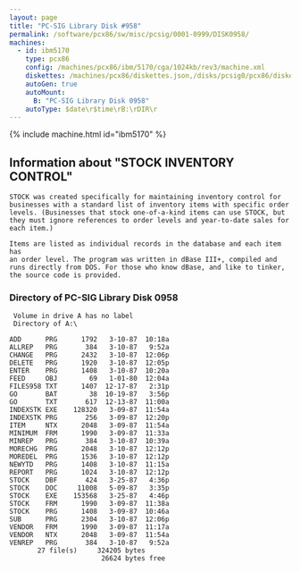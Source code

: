 ```yaml
---
layout: page
title: "PC-SIG Library Disk #958"
permalink: /software/pcx86/sw/misc/pcsig/0001-0999/DISK0958/
machines:
  - id: ibm5170
    type: pcx86
    config: /machines/pcx86/ibm/5170/cga/1024kb/rev3/machine.xml
    diskettes: /machines/pcx86/diskettes.json,/disks/pcsig0/pcx86/diskettes.json
    autoGen: true
    autoMount:
      B: "PC-SIG Library Disk 0958"
    autoType: $date\r$time\rB:\rDIR\r
---
```


{% include machine.html id="ibm5170" %}

## Information about "STOCK INVENTORY CONTROL"

    STOCK was created specifically for maintaining inventory control for
    businesses with a standard list of inventory items with specific order
    levels. (Businesses that stock one-of-a-kind items can use STOCK, but
    they must ignore references to order levels and year-to-date sales for
    each item.)
    
    Items are listed as individual records in the database and each item has
    an order level. The program was written in dBase III+, compiled and
    runs directly from DOS. For those who know dBase, and like to tinker,
    the source code is provided.

### Directory of PC-SIG Library Disk 0958

     Volume in drive A has no label
     Directory of A:\

    ADD      PRG      1792   3-10-87  10:18a
    ALLREP   PRG       384   3-10-87   9:52a
    CHANGE   PRG      2432   3-10-87  12:06p
    DELETE   PRG      1920   3-10-87  12:05p
    ENTER    PRG      1408   3-10-87  10:20a
    FEED     OBJ        69   1-01-80  12:04a
    FILES958 TXT      1407  12-17-87   2:31p
    GO       BAT        38  10-19-87   3:56p
    GO       TXT       617  12-13-87  11:00a
    INDEXSTK EXE    128320   3-09-87  11:54a
    INDEXSTK PRG       256   3-09-87  12:20p
    ITEM     NTX      2048   3-09-87  11:54a
    MINIMUM  FRM      1990   3-09-87  11:33a
    MINREP   PRG       384   3-10-87  10:39a
    MORECHG  PRG      2048   3-10-87  12:12p
    MOREDEL  PRG      1536   3-10-87  12:12p
    NEWYTD   PRG      1408   3-10-87  11:15a
    REPORT   PRG      1024   3-10-87  12:12p
    STOCK    DBF       424   3-25-87   4:36p
    STOCK    DOC     11008   5-09-87   3:35p
    STOCK    EXE    153568   3-25-87   4:46p
    STOCK    FRM      1990   3-09-87  11:38a
    STOCK    PRG      1408   3-09-87  10:46a
    SUB      PRG      2304   3-10-87  12:06p
    VENDOR   FRM      1990   3-09-87  11:17a
    VENDOR   NTX      2048   3-09-87  11:54a
    VENREP   PRG       384   3-10-87   9:52a
           27 file(s)     324205 bytes
                           26624 bytes free
